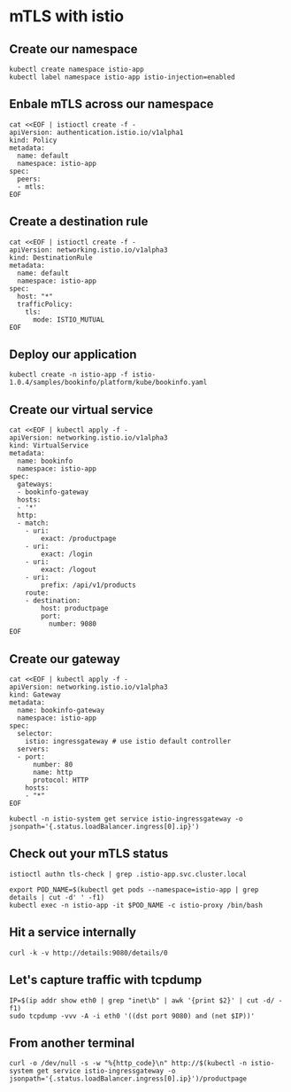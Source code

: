 # mTLS with istio

## Create our namespace
`kubectl create namespace istio-app`  
`kubectl label namespace istio-app istio-injection=enabled`

## Enbale mTLS across our namespace
```
cat <<EOF | istioctl create -f -
apiVersion: authentication.istio.io/v1alpha1
kind: Policy
metadata:
  name: default
  namespace: istio-app
spec:
  peers:
  - mtls:
EOF
```

## Create a destination rule
```
cat <<EOF | istioctl create -f -
apiVersion: networking.istio.io/v1alpha3
kind: DestinationRule
metadata:
  name: default
  namespace: istio-app
spec:
  host: "*"
  trafficPolicy:
    tls:
      mode: ISTIO_MUTUAL
EOF
```

## Deploy our application
`kubectl create -n istio-app -f istio-1.0.4/samples/bookinfo/platform/kube/bookinfo.yaml`

## Create our virtual service
```
cat <<EOF | kubectl apply -f -
apiVersion: networking.istio.io/v1alpha3
kind: VirtualService
metadata:
  name: bookinfo
  namespace: istio-app
spec:
  gateways:
  - bookinfo-gateway
  hosts:
  - '*'
  http:
  - match:
    - uri:
        exact: /productpage
    - uri:
        exact: /login
    - uri:
        exact: /logout
    - uri:
        prefix: /api/v1/products
    route:
    - destination:
        host: productpage
        port:
          number: 9080
EOF
```

## Create our gateway 
```
cat <<EOF | kubectl apply -f -
apiVersion: networking.istio.io/v1alpha3
kind: Gateway
metadata:
  name: bookinfo-gateway
  namespace: istio-app
spec:
  selector:
    istio: ingressgateway # use istio default controller
  servers:
  - port:
      number: 80
      name: http
      protocol: HTTP
    hosts:
    - "*"
EOF
```
`kubectl -n istio-system get service istio-ingressgateway -o jsonpath='{.status.loadBalancer.ingress[0].ip}')`

## Check out your mTLS status
`istioctl authn tls-check | grep .istio-app.svc.cluster.local`

```
export POD_NAME=$(kubectl get pods --namespace=istio-app | grep details | cut -d' ' -f1)
kubectl exec -n istio-app -it $POD_NAME -c istio-proxy /bin/bash
```

## Hit a service internally 
`curl -k -v http://details:9080/details/0` 

## Let's capture traffic with tcpdump
```
IP=$(ip addr show eth0 | grep "inet\b" | awk '{print $2}' | cut -d/ -f1)
sudo tcpdump -vvv -A -i eth0 '((dst port 9080) and (net $IP))'
```

## From another terminal
```
curl -o /dev/null -s -w "%{http_code}\n" http://$(kubectl -n istio-system get service istio-ingressgateway -o jsonpath='{.status.loadBalancer.ingress[0].ip}')/productpage
```
